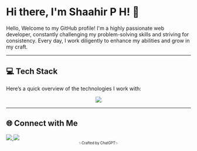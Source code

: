 # Hi there, I'm Shaahir P H! 👋

Hello, Welcome to my GitHub profile! I'm a highly passionate web developer, constantly challenging my problem-solving skills and striving for consistency. Every day, I work diligently to enhance my abilities and grow in my craft.

---

## 💻 Tech Stack

Here’s a quick overview of the technologies I work with:

<p align="center">
  <img src="https://skillicons.dev/icons?i=html,css,js,c,dotnet,SQL,react,redux,mongodb,tailwind,git,github,figma,vercel" />
</p>

---

## 🌐 Connect with Me
<a href="https://www.linkedin.com/in/shaahir08/" target="_blank">
  <img src="https://skillicons.dev/icons?i=linkedin" />
</a>
<a href="https://www.instagram.com/sha_x_r/" target="_blank">
  <img src="https://skillicons.dev/icons?i=instagram" />
</a>

<div align="center">
  <sub><sup>✨Crafted by ChatGPT✨</sup></sub>
</div>
